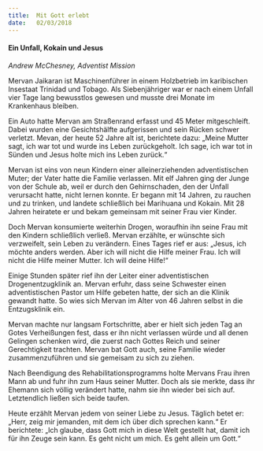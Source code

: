 ```yaml
---
title:  Mit Gott erlebt
date:   02/03/2018
---
```


#### Ein Unfall, Kokain und Jesus

_Andrew McChesney, Adventist Mission_

Mervan Jaikaran ist Maschinenführer in einem Holzbetrieb im karibischen Insestaat Trinidad und Tobago. Als Siebenjähriger war er nach einem Unfall vier Tage lang bewusstlos gewesen und musste drei Monate im Krankenhaus bleiben.

Ein Auto hatte Mervan am Straßenrand erfasst und 45 Meter mitgeschleift. Dabei wurden eine Gesichtshälfte aufgerissen und sein Rücken schwer verletzt. Mevan, der heute 52 Jahre alt ist, berichtete dazu: „Meine Mutter sagt, ich war tot und wurde ins Leben zurückgeholt. Ich sage, ich war tot in Sünden und Jesus holte mich ins Leben zurück.“

Mervan ist eins von neun Kindern einer alleinerziehenden adventistischen Muter; der Vater hatte die Familie verlassen. Mit elf Jahren ging der Junge von der Schule ab, weil er durch den Gehirnschaden, den der Unfall verursacht hatte, nicht lernen konnte. Er begann mit 14 Jahren, zu rauchen und zu trinken, und landete schließlich bei Marihuana und Kokain. Mit 28 Jahren heiratete er und bekam gemeinsam mit seiner Frau vier Kinder.

Doch Mervan konsumierte weiterhin Drogen, woraufhin ihn seine Frau mit den Kindern schließlich verließ. Mervan erzählte, er wünschte sich verzweifelt, sein Leben zu verändern. Eines Tages rief er aus: „Jesus, ich möchte anders werden. Aber ich will nicht die Hilfe meiner Frau. Ich will nicht die Hilfe meiner Mutter. Ich will deine Hilfe!“

Einige Stunden später rief ihn der Leiter einer adventistischen Drogenentzugklinik an. Mervan erfuhr, dass seine Schwester einen adventistischen Pastor um Hilfe gebeten hatte, der sich an die Klinik gewandt hatte. So wies sich Mervan im Alter von 46 Jahren selbst in die Entzugsklinik ein.

Mervan machte nur langsam Fortschritte, aber er hielt sich jeden Tag an Gotes Verheißungen fest, dass er ihn nicht verlassen würde und all denen Gelingen schenken wird, die zuerst nach Gottes Reich und seiner Gerechtigkeit trachten. Mervan bat Gott auch, seine Familie wieder zusammenzuführen und sie gemeisam zu sich zu ziehen.

Nach Beendigung des Rehabilitationsprogramms holte Mervans Frau ihren Mann ab und fuhr ihn zum Haus seiner Mutter. Doch als sie merkte, dass ihr Ehemann sich völlig verändert hatte, nahm sie ihn wieder bei sich auf. Letztendlich ließen sich beide taufen.

Heute erzählt Mervan jedem von seiner Liebe zu Jesus. Täglich betet er: „Herr, zeig mir jemanden, mit dem ich über dich sprechen kann.“ Er berichtete: „Ich glaube, dass Gott mich in diese Welt gestellt hat, damit ich für ihn Zeuge sein kann. Es geht nicht um mich. Es geht allein um Gott.“